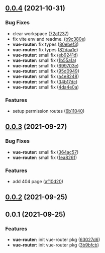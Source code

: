 ## [0.0.4](https://github.com/anguer/anguerjs/compare/vue-router@0.0.3...vue-router@0.0.4) (2021-10-31)


### Bug Fixes

* clear workspace ([72a1237](https://github.com/anguer/anguerjs/commit/72a12377816c3e2a5028794e482c48b6d887c48d))
* fix vite env and readme. ([b9c380e](https://github.com/anguer/anguerjs/commit/b9c380e4c3c364cdd3421cfd9180fc27cb519bcf))
* **vue-router:** fix types ([80ebef3](https://github.com/anguer/anguerjs/commit/80ebef3e315d8cc7289e6eec698d816e71be8dcd))
* **vue-router:** fix types ([82daa1e](https://github.com/anguer/anguerjs/commit/82daa1e524d2e18038df89412b36dafdbbfde140))
* **vue-router:** small fix ([eb9241d](https://github.com/anguer/anguerjs/commit/eb9241df291b20f61709f7117334a4cdbfdc9fcb))
* **vue-router:** small fix ([1b55a1a](https://github.com/anguer/anguerjs/commit/1b55a1ae83bd3a6486d2d65eb3f860e4045c6c71))
* **vue-router:** small fix ([699703e](https://github.com/anguer/anguerjs/commit/699703e63945f3625b78e8210fa5f47921b1f7bc))
* **vue-router:** small fix ([95d0949](https://github.com/anguer/anguerjs/commit/95d0949ee06d9a86b9e0f79e9297ea2b3ca21bab))
* **vue-router:** small fix ([a4e8248](https://github.com/anguer/anguerjs/commit/a4e82489596b5e3b7816ef67c12a386329be2d75))
* **vue-router:** small fix ([34b17dc](https://github.com/anguer/anguerjs/commit/34b17dc5b0b2e0da92eb6b27456296ac5212a768))
* **vue-router:** small fix ([4da4e0a](https://github.com/anguer/anguerjs/commit/4da4e0a1e64c32252a334041f45136e03d5448b6))


### Features

* setup permission routes ([6b11040](https://github.com/anguer/anguerjs/commit/6b11040b43d8ec1838eb776887c459086f6e3ef5))



## [0.0.3](https://github.com/anguer/anguerjs/compare/vue-router@0.0.2...vue-router@0.0.3) (2021-09-27)


### Bug Fixes

* **vue-router:** small fix ([364ac57](https://github.com/anguer/anguerjs/commit/364ac579ccf4f72a895d0102210336d3d558941d))
* **vue-router:** small fix ([1ea8261](https://github.com/anguer/anguerjs/commit/1ea82610356a991b548389f529cd25066a6a8a3a))


### Features

* add 404 page ([af10d20](https://github.com/anguer/anguerjs/commit/af10d20a063d17708fdb81a29ab2976a18c12d58))



## [0.0.2](https://github.com/anguer/anguerjs/compare/vue-router@0.0.1...vue-router@0.0.2) (2021-09-25)



## 0.0.1 (2021-09-25)


### Features

* **vue-router:** init vue-router pkg ([63027d6](https://github.com/anguer/anguerjs/commit/63027d63ccd00eabf3330db1e86e5389871804d0))
* **vue-router:** init vue-router pkg ([3b9bfcb](https://github.com/anguer/anguerjs/commit/3b9bfcbda6d6bf3b2818fc3e4bde9730dff49973))



